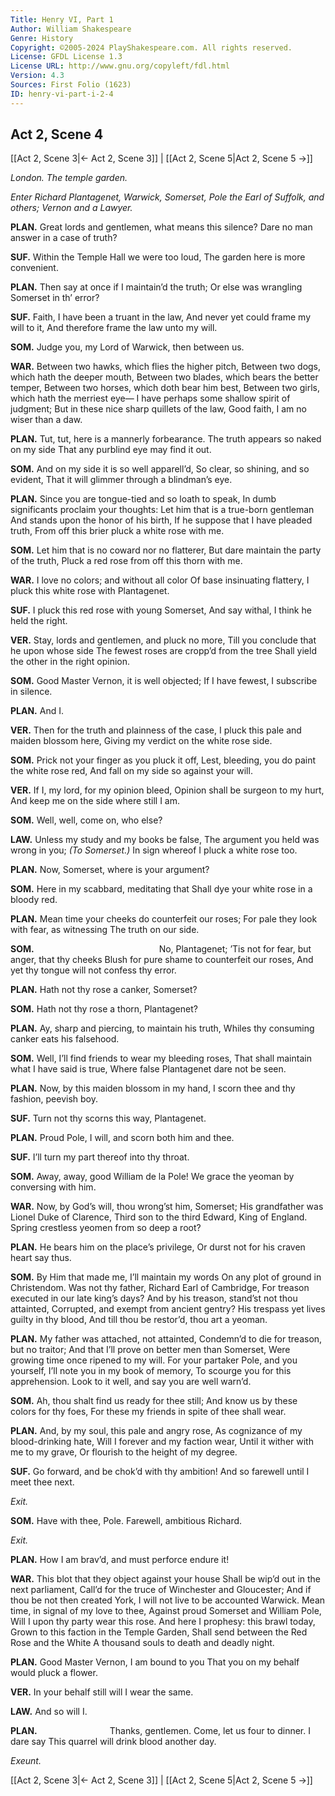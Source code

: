 ```yaml
---
Title: Henry VI, Part 1
Author: William Shakespeare
Genre: History
Copyright: ©2005-2024 PlayShakespeare.com. All rights reserved.
License: GFDL License 1.3
License URL: http://www.gnu.org/copyleft/fdl.html
Version: 4.3
Sources: First Folio (1623)
ID: henry-vi-part-i-2-4
---
```


## Act 2, Scene 4
[[Act 2, Scene 3|← Act 2, Scene 3]] | [[Act 2, Scene 5|Act 2, Scene 5 →]]

*London. The temple garden.*

*Enter Richard Plantagenet, Warwick, Somerset, Pole the Earl of Suffolk, and others; Vernon and a Lawyer.*

**PLAN.**
Great lords and gentlemen, what means this silence?
Dare no man answer in a case of truth?

**SUF.**
Within the Temple Hall we were too loud,
The garden here is more convenient.

**PLAN.**
Then say at once if I maintain’d the truth;
Or else was wrangling Somerset in th’ error?

**SUF.**
Faith, I have been a truant in the law,
And never yet could frame my will to it,
And therefore frame the law unto my will.

**SOM.**
Judge you, my Lord of Warwick, then between us.

**WAR.**
Between two hawks, which flies the higher pitch,
Between two dogs, which hath the deeper mouth,
Between two blades, which bears the better temper,
Between two horses, which doth bear him best,
Between two girls, which hath the merriest eye⁠—
I have perhaps some shallow spirit of judgment;
But in these nice sharp quillets of the law,
Good faith, I am no wiser than a daw.

**PLAN.**
Tut, tut, here is a mannerly forbearance.
The truth appears so naked on my side
That any purblind eye may find it out.

**SOM.**
And on my side it is so well apparell’d,
So clear, so shining, and so evident,
That it will glimmer through a blindman’s eye.

**PLAN.**
Since you are tongue-tied and so loath to speak,
In dumb significants proclaim your thoughts:
Let him that is a true-born gentleman
And stands upon the honor of his birth,
If he suppose that I have pleaded truth,
From off this brier pluck a white rose with me.

**SOM.**
Let him that is no coward nor no flatterer,
But dare maintain the party of the truth,
Pluck a red rose from off this thorn with me.

**WAR.**
I love no colors; and without all color
Of base insinuating flattery,
I pluck this white rose with Plantagenet.

**SUF.**
I pluck this red rose with young Somerset,
And say withal, I think he held the right.

**VER.**
Stay, lords and gentlemen, and pluck no more,
Till you conclude that he upon whose side
The fewest roses are cropp’d from the tree
Shall yield the other in the right opinion.

**SOM.**
Good Master Vernon, it is well objected;
If I have fewest, I subscribe in silence.

**PLAN.**
And I.

**VER.**
Then for the truth and plainness of the case,
I pluck this pale and maiden blossom here,
Giving my verdict on the white rose side.

**SOM.**
Prick not your finger as you pluck it off,
Lest, bleeding, you do paint the white rose red,
And fall on my side so against your will.

**VER.**
If I, my lord, for my opinion bleed,
Opinion shall be surgeon to my hurt,
And keep me on the side where still I am.

**SOM.**
Well, well, come on, who else?

**LAW.**
Unless my study and my books be false,
The argument you held was wrong in you;
*(To Somerset.)*
In sign whereof I pluck a white rose too.

**PLAN.**
Now, Somerset, where is your argument?

**SOM.**
Here in my scabbard, meditating that
Shall dye your white rose in a bloody red.

**PLAN.**
Mean time your cheeks do counterfeit our roses;
For pale they look with fear, as witnessing
The truth on our side.

**SOM.**
              No, Plantagenet;
’Tis not for fear, but anger, that thy cheeks
Blush for pure shame to counterfeit our roses,
And yet thy tongue will not confess thy error.

**PLAN.**
Hath not thy rose a canker, Somerset?

**SOM.**
Hath not thy rose a thorn, Plantagenet?

**PLAN.**
Ay, sharp and piercing, to maintain his truth,
Whiles thy consuming canker eats his falsehood.

**SOM.**
Well, I’ll find friends to wear my bleeding roses,
That shall maintain what I have said is true,
Where false Plantagenet dare not be seen.

**PLAN.**
Now, by this maiden blossom in my hand,
I scorn thee and thy fashion, peevish boy.

**SUF.**
Turn not thy scorns this way, Plantagenet.

**PLAN.**
Proud Pole, I will, and scorn both him and thee.

**SUF.**
I’ll turn my part thereof into thy throat.

**SOM.**
Away, away, good William de la Pole!
We grace the yeoman by conversing with him.

**WAR.**
Now, by God’s will, thou wrong’st him, Somerset;
His grandfather was Lionel Duke of Clarence,
Third son to the third Edward, King of England.
Spring crestless yeomen from so deep a root?

**PLAN.**
He bears him on the place’s privilege,
Or durst not for his craven heart say thus.

**SOM.**
By Him that made me, I’ll maintain my words
On any plot of ground in Christendom.
Was not thy father, Richard Earl of Cambridge,
For treason executed in our late king’s days?
And by his treason, stand’st not thou attainted,
Corrupted, and exempt from ancient gentry?
His trespass yet lives guilty in thy blood,
And till thou be restor’d, thou art a yeoman.

**PLAN.**
My father was attached, not attainted,
Condemn’d to die for treason, but no traitor;
And that I’ll prove on better men than Somerset,
Were growing time once ripened to my will.
For your partaker Pole, and you yourself,
I’ll note you in my book of memory,
To scourge you for this apprehension.
Look to it well, and say you are well warn’d.

**SOM.**
Ah, thou shalt find us ready for thee still;
And know us by these colors for thy foes,
For these my friends in spite of thee shall wear.

**PLAN.**
And, by my soul, this pale and angry rose,
As cognizance of my blood-drinking hate,
Will I forever and my faction wear,
Until it wither with me to my grave,
Or flourish to the height of my degree.

**SUF.**
Go forward, and be chok’d with thy ambition!
And so farewell until I meet thee next.

*Exit.*

**SOM.**
Have with thee, Pole. Farewell, ambitious Richard.

*Exit.*

**PLAN.**
How I am brav’d, and must perforce endure it!

**WAR.**
This blot that they object against your house
Shall be wip’d out in the next parliament,
Call’d for the truce of Winchester and Gloucester;
And if thou be not then created York,
I will not live to be accounted Warwick.
Mean time, in signal of my love to thee,
Against proud Somerset and William Pole,
Will I upon thy party wear this rose.
And here I prophesy: this brawl today,
Grown to this faction in the Temple Garden,
Shall send between the Red Rose and the White
A thousand souls to death and deadly night.

**PLAN.**
Good Master Vernon, I am bound to you
That you on my behalf would pluck a flower.

**VER.**
In your behalf still will I wear the same.

**LAW.**
And so will I.

**PLAN.**
        Thanks, gentlemen.
Come, let us four to dinner. I dare say
This quarrel will drink blood another day.

*Exeunt.*

[[Act 2, Scene 3|← Act 2, Scene 3]] | [[Act 2, Scene 5|Act 2, Scene 5 →]]